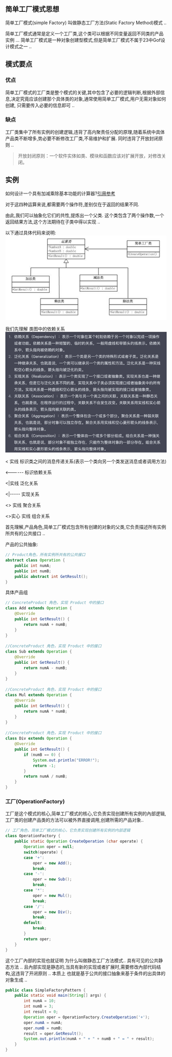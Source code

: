 ## 简单工厂模式思想
简单工厂模式(simple Factory) 叫做静态工厂方法(Static Factory Method)模式 ..

简单工厂模式通常是定义一个工厂类,这个类可以根据不同变量返回不同类的产品实例 ...
简单工厂模式是一种对象创建型模式,但是简单工厂模式不属于23中Gof设计模式之一 ..

## 模式要点
### 优点
简单工厂模式的工厂类是整个模式的关键,其中包含了必要的逻辑判断,根据外部信息,决定究竟应该创建那个具体类的对象,通常使用简单工厂模式,用户无需对象如何创建,
只需要传入必要的信息即可 ..

### 缺点
工厂类集中了所有实例的创建逻辑,违背了高内聚责任分配的原理,随着系统中具体产品类不断增多,势必要不断修改工厂类,不易维护和扩展. 同时违背了开放封闭原则 ..
> 开放封闭原则：一个软件实体如类、模块和函数应该对扩展开放，对修改关闭。

## 实例
如何设计一个具有加减乘除基本功能的计算器?[引用参考](https://github.com/dunwu/blog/blob/master/source/_posts/03.%E8%AE%BE%E8%AE%A1/02.%E8%AE%BE%E8%AE%A1%E6%A8%A1%E5%BC%8F/01.%E7%AE%80%E5%8D%95%E5%B7%A5%E5%8E%82%E6%A8%A1%E5%BC%8F.md)

对于这四种运算来说,都需要两个操作符,差别仅在于返回的结果不同.

由此,我们可以抽象化它们的共性,提炼出一个父类. 这个类包含了两个操作数,一个返回结果方法,这个方法期待在子类中得以实现 ..

以下通过具体代码来说明:
![img.png](img.png)

我们先理解 类图中的依赖关系
![img_1.png](img_1.png)

< 实线 标识类之间的消息传递关系(表示一个类向另一个类发送消息或者调用方法)

<------ 标识依赖关系

<|实线 泛化关系

<|----- 实现关系

<> 实线 聚合关系

<>实心 实线 组合关系



首先理解,产品角色,简单工厂模式包含所有创建的对象的父类,它负责描述所有实例所共有的公共接口 ..

产品的公共抽象: 
```java
// Product角色，所有实例所共有的公共接口
abstract class Operation {
    public int numA;
    public int numB;
    public abstract int GetResult();
}
```
具体产品组
```java
// ConcreteProduct 角色，实现 Product 中的接口
class Add extends Operation {
    @Override
    public int GetResult() {
        return numA + numB;
    }
}

//ConcreteProduct 角色，实现 Product 中的接口
class Sub extends Operation {
    @Override
    public int GetResult() {
        return numA - numB;
    }
}

//ConcreteProduct 角色，实现 Product 中的接口
class Mul extends Operation {
    @Override
    public int GetResult() {
        return numA * numB;
    }
}

//ConcreteProduct 角色，实现 Product 中的接口
class Div extends Operation {
    @Override
    public int GetResult() {
        if (numB == 0) {
            System.out.println("ERROR!");
            return -1;
        }
        return numA / numB;
    }
}
```

### 工厂(OperationFactory)
工厂是这个模式的核心,简单工厂模式的核心,它负责实现创建所有实例的內部逻辑,工厂类的创建产品类的方法可以被外界直接调用,创建所需的产品对象..

```java
// 工厂角色，简单工厂模式的核心，它负责实现创建所有实例的内部逻辑
class OperationFactory {
    public static Operation CreateOperation (char operate) {
        Operation oper = null;
        switch(operate) {
        case '+':
            oper = new Add();
            break;
        case '-':
            oper = new Sub();
            break;
        case '*':
            oper = new Mul();
            break;
        case '/':
            oper = new Div();
            break;
        default:
            break;
        }
        return oper;
    }
}
```
这个工厂內部的实现也就证明 为什么叫做静态工厂方法模式.. 具有可见的公共静态方法 ..
且內部实现是静态的,当具有新的实现或者扩展时,需要修改內部代码结构,这违背了开闭原则 ..
本质上 也就是基于公共的接口抽象来基于条件的出具体的对象生成 ..
```java
public class SimpleFactoryPattern {
    public static void main(String[] args) {
        int numA = 10;
        int numB = 3;
        int result = 0;
        Operation oper = OperationFactory.CreateOperation('+');
        oper.numA = numA;
        oper.numB = numB;
        result = oper.GetResult();
        System.out.println(numA + " + " + numB + " = " + result);
    }
}
```
